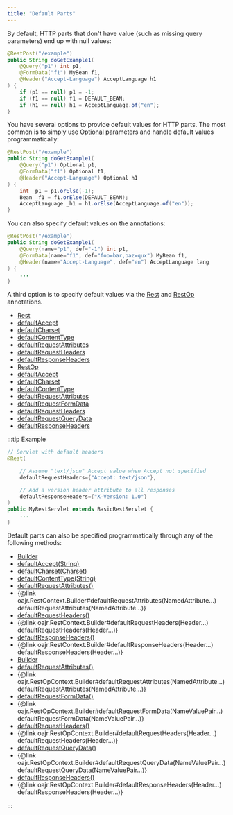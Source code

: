 ```yaml
---
title: "Default Parts"
---
```


By default, HTTP parts that don't have value (such as missing query parameters) end up with null values:

```java
@RestPost("/example")
public String doGetExample1(
    @Query("p1") int p1,
    @FormData("f1") MyBean f1,
    @Header("Accept-Language") AcceptLanguage h1
) {
    if (p1 == null) p1 = -1;
    if (f1 == null) f1 = DEFAULT_BEAN;
    if (h1 == null) h1 = AcceptLanguage.of("en");
}
```


You have several options to provide default values for HTTP parts.
The most common is to simply use [Optional](../apidocs/java/util/Optional.html) parameters and handle default values programmatically:

```java
@RestPost("/example")
public String doGetExample1(
    @Query("p1") Optional p1,
    @FormData("f1") Optional f1,
    @Header("Accept-Language") Optional h1
) {
    int _p1 = p1.orElse(-1);
    Bean _f1 = f1.orElse(DEFAULT_BEAN);
    AcceptLanguage _h1 = h1.orElse(AcceptLanguage.of("en"));
}
```


You can also specify default values on the annotations:

```java
@RestPost("/example")
public String doGetExample1(
    @Query(name="p1", def="-1") int p1,
    @FormData(name="f1", def="foo=bar,baz=qux") MyBean f1,
    @Header(name="Accept-Language", def="en") AcceptLanguage lang
) {
    ...
}
```


A third option is to specify default values via the [Rest](../apidocs/org/apache/juneau/rest/annotation/Rest.html) and [RestOp](../apidocs/org/apache/juneau/rest/annotation/RestOp.html) annotations.
- [Rest](../apidocs/org/apache/juneau/rest/annotation/Rest.html)
- [defaultAccept](../apidocs/org/apache/juneau/rest/annotation/Rest.html#defaultAccept())
- [defaultCharset](../apidocs/org/apache/juneau/rest/annotation/Rest.html#defaultCharset())
- [defaultContentType](../apidocs/org/apache/juneau/rest/annotation/Rest.html#defaultContentType())
- [defaultRequestAttributes](../apidocs/org/apache/juneau/rest/annotation/Rest.html#defaultRequestAttributes())
- [defaultRequestHeaders](../apidocs/org/apache/juneau/rest/annotation/Rest.html#defaultRequestHeaders())
- [defaultResponseHeaders](../apidocs/org/apache/juneau/rest/annotation/Rest.html#defaultResponseHeaders())
- [RestOp](../apidocs/org/apache/juneau/rest/annotation/RestOp.html)
- [defaultAccept](../apidocs/org/apache/juneau/rest/annotation/RestOp.html#defaultAccept())
- [defaultCharset](../apidocs/org/apache/juneau/rest/annotation/RestOp.html#defaultCharset())
- [defaultContentType](../apidocs/org/apache/juneau/rest/annotation/RestOp.html#defaultContentType())
- [defaultRequestAttributes](../apidocs/org/apache/juneau/rest/annotation/RestOp.html#defaultRequestAttributes())
- [defaultRequestFormData](../apidocs/org/apache/juneau/rest/annotation/RestOp.html#defaultRequestFormData())
- [defaultRequestHeaders](../apidocs/org/apache/juneau/rest/annotation/RestOp.html#defaultRequestHeaders())
- [defaultRequestQueryData](../apidocs/org/apache/juneau/rest/annotation/RestOp.html#defaultRequestQueryData())
- [defaultResponseHeaders](../apidocs/org/apache/juneau/rest/annotation/RestOp.html#defaultResponseHeaders())

:::tip Example


```java
// Servlet with default headers
@Rest(

    // Assume "text/json" Accept value when Accept not specified
    defaultRequestHeaders={"Accept: text/json"},

    // Add a version header attribute to all responses
    defaultResponseHeaders={"X-Version: 1.0"}
)
public MyRestServlet extends BasicRestServlet {
    ...
}
```


Default parts can also be specified programmatically through any of the following methods:
- [Builder](../apidocs/org/apache/juneau/rest/RestContext/Builder.html)
- [defaultAccept(String)](../apidocs/org/apache/juneau/rest/RestContext/Builder.html#defaultAccept(String))
- [defaultCharset(Charset)](../apidocs/org/apache/juneau/rest/RestContext/Builder.html#defaultCharset(Charset))
- [defaultContentType(String)](../apidocs/org/apache/juneau/rest/RestContext/Builder.html#defaultContentType(String))
- [defaultRequestAttributes()](../apidocs/org/apache/juneau/rest/RestContext/Builder.html#defaultRequestAttributes())
- \{@link oajr.RestContext.Builder#defaultRequestAttributes(NamedAttribute...) defaultRequestAttributes(NamedAttribute...)\}
- [defaultRequestHeaders()](../apidocs/org/apache/juneau/rest/RestContext/Builder.html#defaultRequestHeaders())
- \{@link oajr.RestContext.Builder#defaultRequestHeaders(Header...) defaultRequestHeaders(Header...)\}
- [defaultResponseHeaders()](../apidocs/org/apache/juneau/rest/RestContext/Builder.html#defaultResponseHeaders())
- \{@link oajr.RestContext.Builder#defaultResponseHeaders(Header...) defaultResponseHeaders(Header...)\}
- [Builder](../apidocs/org/apache/juneau/rest/RestOpContext/Builder.html)
- [defaultRequestAttributes()](../apidocs/org/apache/juneau/rest/RestOpContext/Builder.html#defaultRequestAttributes())
- \{@link oajr.RestOpContext.Builder#defaultRequestAttributes(NamedAttribute...) defaultRequestAttributes(NamedAttribute...)\}
- [defaultRequestFormData()](../apidocs/org/apache/juneau/rest/RestOpContext/Builder.html#defaultRequestFormData())
- \{@link oajr.RestOpContext.Builder#defaultRequestFormData(NameValuePair...) defaultRequestFormData(NameValuePair...)\}
- [defaultRequestHeaders()](../apidocs/org/apache/juneau/rest/RestOpContext/Builder.html#defaultRequestHeaders())
- \{@link oajr.RestOpContext.Builder#defaultRequestHeaders(Header...) defaultRequestHeaders(Header...)\}
- [defaultRequestQueryData()](../apidocs/org/apache/juneau/rest/RestOpContext/Builder.html#defaultRequestQueryData())
- \{@link oajr.RestOpContext.Builder#defaultRequestQueryData(NameValuePair...) defaultRequestQueryData(NameValuePair...)\}
- [defaultResponseHeaders()](../apidocs/org/apache/juneau/rest/RestOpContext/Builder.html#defaultResponseHeaders())
- \{@link oajr.RestOpContext.Builder#defaultResponseHeaders(Header...) defaultResponseHeaders(Header...)\}

:::
